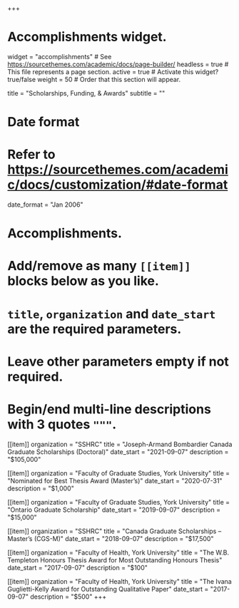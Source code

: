 +++
# Accomplishments widget.
widget = "accomplishments"  # See https://sourcethemes.com/academic/docs/page-builder/
headless = true  # This file represents a page section.
active = true  # Activate this widget? true/false
weight = 50  # Order that this section will appear.

title = "Scholarships, Funding, & Awards"
subtitle = ""

# Date format
#   Refer to https://sourcethemes.com/academic/docs/customization/#date-format
date_format = "Jan 2006"

# Accomplishments.
#   Add/remove as many `[[item]]` blocks below as you like.
#   `title`, `organization` and `date_start` are the required parameters.
#   Leave other parameters empty if not required.
#   Begin/end multi-line descriptions with 3 quotes `"""`.

[[item]]
  organization = "SSHRC"
  title = "Joseph-Armand Bombardier Canada Graduate Scholarships (Doctoral)"
  date_start = "2021-09-07"
  description = "$105,000"

[[item]]
  organization = "Faculty of Graduate Studies, York University"
  title = "Nominated for Best Thesis Award (Master’s)"
  date_start = "2020-07-31"
  description = "$1,000"

[[item]]
  organization = "Faculty of Graduate Studies, York University"
  title = "Ontario Graduate Scholarship"
  date_start = "2019-09-07"
  description = "$15,000"

[[item]]
  organization = "SSHRC"
  title = "Canada Graduate Scholarships – Master’s (CGS-M)"
  date_start = "2018-09-07"
  description = "$17,500"

[[item]]
  organization = "Faculty of Health, York University"
  title = "The W.B. Templeton Honours Thesis Award for Most Outstanding Honours Thesis"
  date_start = "2017-09-07"
  description = "$100"
  
[[item]]
  organization = "Faculty of Health, York University"
  title = "The Ivana Guglietti-Kelly Award for Outstanding Qualitative Paper"
  date_start = "2017-09-07"
  description = "$500"
+++
